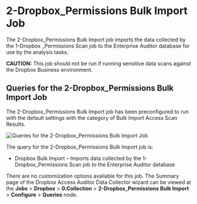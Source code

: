 # 2-Dropbox_Permissions Bulk Import Job

The 2-Dropbox_Permissions Bulk Import job imports the data collected by the 1-Dropbox _Permissions
Scan job to the Enterprise Auditor database for use by the analysis tasks.

**CAUTION:** This job should not be run if running sensitive data scans against the Dropbox Business
environment.

## Queries for the 2-Dropbox_Permissions Bulk Import Job

The 2-Dropbox_Permissions Bulk Import job has been preconfigured to run with the default settings
with the category of Bulk Import Access Scan Results.

![Queries for the 2-Dropbox_Permissions Bulk Import Job](/img/product_docs/accessanalyzer/11.6/solutions/dropbox/collection/permissionsbulkimportquery.webp)

The query for the 2-Dropbox_Permissions Bulk Import job is:

- Dropbox Bulk Import – Imports data collected by the 1-Dropbox_Permissions Scan job to the
  Enterprise Auditor database

There are no customization options available for this job. The Summary page of the Dropbox Access
Auditor Data Collector wizard can be viewed at the **Jobs** > **Dropbox** > **0.Collection** >
**2-Dropbox_Permissions Bulk Import** > **Configure** > **Queries** node.
